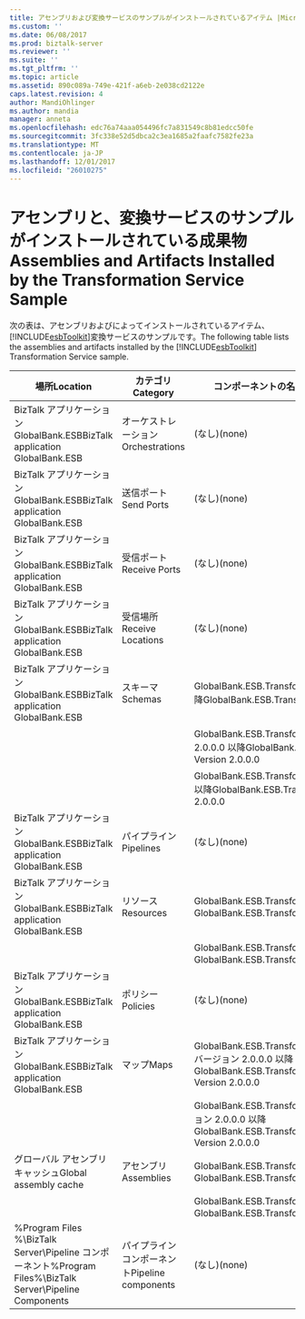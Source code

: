 ```yaml
---
title: アセンブリおよび変換サービスのサンプルがインストールされているアイテム |Microsoft ドキュメント
ms.custom: ''
ms.date: 06/08/2017
ms.prod: biztalk-server
ms.reviewer: ''
ms.suite: ''
ms.tgt_pltfrm: ''
ms.topic: article
ms.assetid: 890c089a-749e-421f-a6eb-2e038cd2122e
caps.latest.revision: 4
author: MandiOhlinger
ms.author: mandia
manager: anneta
ms.openlocfilehash: edc76a74aaa054496fc7a831549c8b81edcc50fe
ms.sourcegitcommit: 3fc338e52d5dbca2c3ea1685a2faafc7582fe23a
ms.translationtype: MT
ms.contentlocale: ja-JP
ms.lasthandoff: 12/01/2017
ms.locfileid: "26010275"
---
```

# <a name="assemblies-and-artifacts-installed-by-the-transformation-service-sample"></a><span data-ttu-id="8d424-102">アセンブリと、変換サービスのサンプルがインストールされている成果物</span><span class="sxs-lookup"><span data-stu-id="8d424-102">Assemblies and Artifacts Installed by the Transformation Service Sample</span></span>
<span data-ttu-id="8d424-103">次の表は、アセンブリおよびによってインストールされているアイテム、[!INCLUDE[esbToolkit](../includes/esbtoolkit-md.md)]変換サービスのサンプルです。</span><span class="sxs-lookup"><span data-stu-id="8d424-103">The following table lists the assemblies and artifacts installed by the [!INCLUDE[esbToolkit](../includes/esbtoolkit-md.md)] Transformation Service sample.</span></span>  
  
|<span data-ttu-id="8d424-104">場所</span><span class="sxs-lookup"><span data-stu-id="8d424-104">Location</span></span>|<span data-ttu-id="8d424-105">カテゴリ</span><span class="sxs-lookup"><span data-stu-id="8d424-105">Category</span></span>|<span data-ttu-id="8d424-106">コンポーネントの名前とバージョン</span><span class="sxs-lookup"><span data-stu-id="8d424-106">Name and version of the component</span></span>|  
|--------------|--------------|---------------------------------------|  
|<span data-ttu-id="8d424-107">BizTalk アプリケーション GlobalBank.ESB</span><span class="sxs-lookup"><span data-stu-id="8d424-107">BizTalk application GlobalBank.ESB</span></span>|<span data-ttu-id="8d424-108">オーケストレーション</span><span class="sxs-lookup"><span data-stu-id="8d424-108">Orchestrations</span></span>|<span data-ttu-id="8d424-109">(なし)</span><span class="sxs-lookup"><span data-stu-id="8d424-109">(none)</span></span>|  
|<span data-ttu-id="8d424-110">BizTalk アプリケーション GlobalBank.ESB</span><span class="sxs-lookup"><span data-stu-id="8d424-110">BizTalk application GlobalBank.ESB</span></span>|<span data-ttu-id="8d424-111">送信ポート</span><span class="sxs-lookup"><span data-stu-id="8d424-111">Send Ports</span></span>|<span data-ttu-id="8d424-112">(なし)</span><span class="sxs-lookup"><span data-stu-id="8d424-112">(none)</span></span>|  
|<span data-ttu-id="8d424-113">BizTalk アプリケーション GlobalBank.ESB</span><span class="sxs-lookup"><span data-stu-id="8d424-113">BizTalk application GlobalBank.ESB</span></span>|<span data-ttu-id="8d424-114">受信ポート</span><span class="sxs-lookup"><span data-stu-id="8d424-114">Receive Ports</span></span>|<span data-ttu-id="8d424-115">(なし)</span><span class="sxs-lookup"><span data-stu-id="8d424-115">(none)</span></span>|  
|<span data-ttu-id="8d424-116">BizTalk アプリケーション GlobalBank.ESB</span><span class="sxs-lookup"><span data-stu-id="8d424-116">BizTalk application GlobalBank.ESB</span></span>|<span data-ttu-id="8d424-117">受信場所</span><span class="sxs-lookup"><span data-stu-id="8d424-117">Receive Locations</span></span>|<span data-ttu-id="8d424-118">(なし)</span><span class="sxs-lookup"><span data-stu-id="8d424-118">(none)</span></span>|  
|<span data-ttu-id="8d424-119">BizTalk アプリケーション GlobalBank.ESB</span><span class="sxs-lookup"><span data-stu-id="8d424-119">BizTalk application GlobalBank.ESB</span></span>|<span data-ttu-id="8d424-120">スキーマ</span><span class="sxs-lookup"><span data-stu-id="8d424-120">Schemas</span></span>|<span data-ttu-id="8d424-121">GlobalBank.ESB.TransformServices.Schemas.RetailOrder バージョン 2.0.0.0 以降</span><span class="sxs-lookup"><span data-stu-id="8d424-121">GlobalBank.ESB.TransformServices.Schemas.RetailOrder Version 2.0.0.0</span></span>|  
|||<span data-ttu-id="8d424-122">GlobalBank.ESB.TransformServices.Schemas.OrderConfirmation バージョン 2.0.0.0 以降</span><span class="sxs-lookup"><span data-stu-id="8d424-122">GlobalBank.ESB.TransformServices.Schemas.OrderConfirmation Version 2.0.0.0</span></span>|  
|||<span data-ttu-id="8d424-123">GlobalBank.ESB.TransformServices.Schemas.CanonicalOrder バージョン 2.0.0.0 以降</span><span class="sxs-lookup"><span data-stu-id="8d424-123">GlobalBank.ESB.TransformServices.Schemas.CanonicalOrder Version 2.0.0.0</span></span>|  
|<span data-ttu-id="8d424-124">BizTalk アプリケーション GlobalBank.ESB</span><span class="sxs-lookup"><span data-stu-id="8d424-124">BizTalk application GlobalBank.ESB</span></span>|<span data-ttu-id="8d424-125">パイプライン</span><span class="sxs-lookup"><span data-stu-id="8d424-125">Pipelines</span></span>|<span data-ttu-id="8d424-126">(なし)</span><span class="sxs-lookup"><span data-stu-id="8d424-126">(none)</span></span>|  
|<span data-ttu-id="8d424-127">BizTalk アプリケーション GlobalBank.ESB</span><span class="sxs-lookup"><span data-stu-id="8d424-127">BizTalk application GlobalBank.ESB</span></span>|<span data-ttu-id="8d424-128">リソース</span><span class="sxs-lookup"><span data-stu-id="8d424-128">Resources</span></span>|<span data-ttu-id="8d424-129">GlobalBank.ESB.TransformServices.Maps バージョン 2.0.0.0 以降</span><span class="sxs-lookup"><span data-stu-id="8d424-129">GlobalBank.ESB.TransformServices.Maps Version 2.0.0.0</span></span>|  
|||<span data-ttu-id="8d424-130">GlobalBank.ESB.TransformServices.Schemas バージョン 2.0.0.0 以降</span><span class="sxs-lookup"><span data-stu-id="8d424-130">GlobalBank.ESB.TransformServices.Schemas Version 2.0.0.0</span></span>|  
|<span data-ttu-id="8d424-131">BizTalk アプリケーション GlobalBank.ESB</span><span class="sxs-lookup"><span data-stu-id="8d424-131">BizTalk application GlobalBank.ESB</span></span>|<span data-ttu-id="8d424-132">ポリシー</span><span class="sxs-lookup"><span data-stu-id="8d424-132">Policies</span></span>|<span data-ttu-id="8d424-133">(なし)</span><span class="sxs-lookup"><span data-stu-id="8d424-133">(none)</span></span>|  
|<span data-ttu-id="8d424-134">BizTalk アプリケーション GlobalBank.ESB</span><span class="sxs-lookup"><span data-stu-id="8d424-134">BizTalk application GlobalBank.ESB</span></span>|<span data-ttu-id="8d424-135">マップ</span><span class="sxs-lookup"><span data-stu-id="8d424-135">Maps</span></span>|<span data-ttu-id="8d424-136">GlobalBank.ESB.TransformServices.Maps.CanonicalOrder_To_OrderConfirmation バージョン 2.0.0.0 以降</span><span class="sxs-lookup"><span data-stu-id="8d424-136">GlobalBank.ESB.TransformServices.Maps.CanonicalOrder_To_OrderConfirmation Version 2.0.0.0</span></span>|  
|||<span data-ttu-id="8d424-137">GlobalBank.ESB.TransformServices.Maps.RetailOrder_To_CanonicalOrder バージョン 2.0.0.0 以降</span><span class="sxs-lookup"><span data-stu-id="8d424-137">GlobalBank.ESB.TransformServices.Maps.RetailOrder_To_CanonicalOrder Version 2.0.0.0</span></span>|  
|<span data-ttu-id="8d424-138">グローバル アセンブリ キャッシュ</span><span class="sxs-lookup"><span data-stu-id="8d424-138">Global assembly cache</span></span>|<span data-ttu-id="8d424-139">アセンブリ</span><span class="sxs-lookup"><span data-stu-id="8d424-139">Assemblies</span></span>|<span data-ttu-id="8d424-140">GlobalBank.ESB.TransformServices.Maps バージョン 2.0.0.0 以降</span><span class="sxs-lookup"><span data-stu-id="8d424-140">GlobalBank.ESB.TransformServices.Maps Version 2.0.0.0</span></span>|  
|||<span data-ttu-id="8d424-141">GlobalBank.ESB.TransformServices.Schemas バージョン 2.0.0.0 以降</span><span class="sxs-lookup"><span data-stu-id="8d424-141">GlobalBank.ESB.TransformServices.Schemas Version 2.0.0.0</span></span>|  
|<span data-ttu-id="8d424-142">%Program Files %\\BizTalk Server\Pipeline コンポーネント</span><span class="sxs-lookup"><span data-stu-id="8d424-142">%Program Files%\\BizTalk Server\Pipeline Components</span></span>|<span data-ttu-id="8d424-143">パイプライン コンポーネント</span><span class="sxs-lookup"><span data-stu-id="8d424-143">Pipeline components</span></span>|<span data-ttu-id="8d424-144">(なし)</span><span class="sxs-lookup"><span data-stu-id="8d424-144">(none)</span></span>|